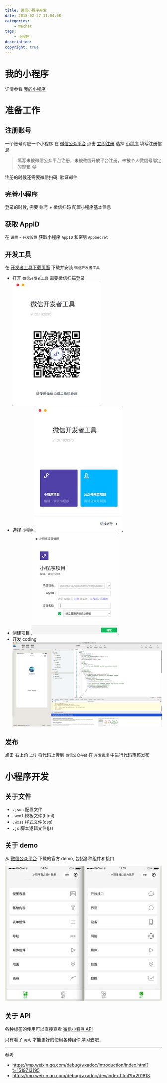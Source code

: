 ```yaml
---
title: 微信小程序开发
date: 2018-02-27 11:04:08
categories:
	- Wechat
tags:
	- 小程序
description: 
copyright: true
---
```


# 我的小程序

详情参看 [我的小程序](https://github.com/doingself/WeChatSmallApp)

# 准备工作

## 注册账号

一个账号对应一个小程序
在 [微信公众平台](https://mp.weixin.qq.com/) 点击 [立即注册](https://mp.weixin.qq.com/cgi-bin/registermidpage?action=index&lang=zh_CN) 选择 [小程序](https://mp.weixin.qq.com/wxopen/waregister?action=step1) 填写注册信息
> 填写未被微信公众平台注册，未被微信开放平台注册，未被个人微信号绑定的邮箱 😂

注册的时候还需要微信扫码, 验证邮件

## 完善小程序

登录的时候, 需要 账号 + 微信扫码
配置小程序基本信息

## 获取 AppID

在 `设置` - `开发设置` 获取小程序 `AppID` 和密钥 `AppSecret`

## 开发工具

在 [开发者工具下载页面](https://mp.weixin.qq.com/debug/wxadoc/dev/devtools/download.html?t=2018227) 下载并安装 `微信开发者工具`
+ 打开 `微信开发者工具` 需要微信扫描登录
![image](微信小程序开发/image0.jpg)
+ 选择 `小程序`
![image](微信小程序开发/image1.jpg)
+ 创建项目
![image](微信小程序开发/image2.jpg)
+ 开发 coding
![image](微信小程序开发/image3.jpg)

## 发布

点击 右上角 `上传` 将代码上传到 `微信公众平台` 在 `开发管理` 中进行代码审核发布

# 小程序开发

## 关于文件
+ `.json` 配置文件
+ `.wxml` 模板文件(html)
+ `.wxss` 样式文件(css)
+ `.js` 脚本逻辑文件(js)

## 关于 demo

从 [微信公众平台](https://mp.weixin.qq.com/debug/wxadoc/dev/demo.html) 下载的官方 demo, 包括各种组件和接口

![image](https://github.com/doingself/WeChatSmallApp/blob/master/images/image0.jpg)

## 关于 API

各种标签的使用可以直接查看 [微信小程序 API](https://mp.weixin.qq.com/debug/wxadoc/dev/)

只有看了 api, 才能更好的使用各种组件,学习去吧...

---

参考

+ https://mp.weixin.qq.com/debug/wxadoc/introduction/index.html?t=1519713195
+ https://mp.weixin.qq.com/debug/wxadoc/dev/index.html?t=201818